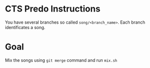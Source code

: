 # CTS Predo Instructions
You have several branches so called `song/<branch_name>`. Each branch identificates a song.

# Goal
Mix the songs using `git merge` command and run `mix.sh`
